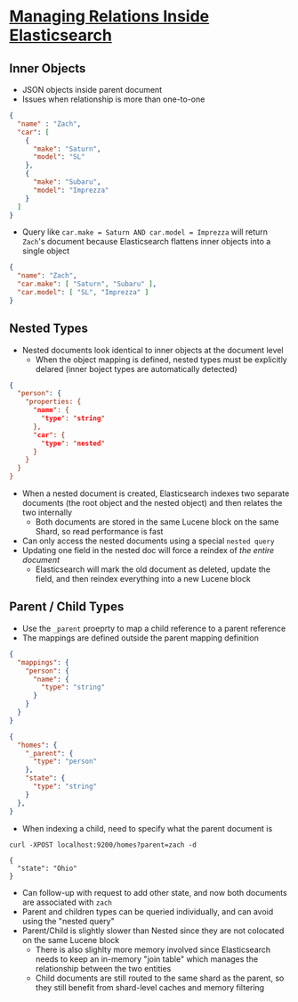 # [Managing Relations Inside Elasticsearch](https://www.elastic.co/blog/managing-relations-inside-elasticsearch)

## Inner Objects

* JSON objects inside parent document
* Issues when relationship is more than one-to-one

```json
{
  "name" : "Zach",
  "car": [
    {
      "make": "Saturn",
      "model": "SL"
    },
    {
      "make": "Subaru",
      "model": "Imprezza"
    }
  ]
}
```

* Query like `car.make = Saturn AND car.model = Imprezza` will return `Zach`'s document because Elasticsearch flattens inner objects into a single object

```json
{
  "name": "Zach",
  "car.make": [ "Saturn", "Subaru" ],
  "car.model": [ "SL", "Imprezza" ]
}
```

## Nested Types

* Nested documents look identical to inner objects at the document level
  * When the object mapping is defined, nested types must be explicitly delared (inner boject types are automatically detected)

```json
{
  "person": {
    "properties: {
      "name": {
        "type": "string"
      },
      "car": {
        "type": "nested"
      }
    }
  }
}
```

* When a nested document is created, Elasticsearch indexes two separate documents (the root object and the nested object) and then relates the two internally
  * Both documents are stored in the same Lucene block on the same Shard, so read performance is fast
* Can only access the nested documents using a special `nested query`
* Updating one field in the nested doc will force a reindex of _the entire document_
  * Elasticsearch will mark the old document as deleted, update the field, and then reindex everything into a new Lucene block
  
## Parent / Child Types

* Use the `_parent` proeprty to map a child reference to a parent reference
* The mappings are defined outside the parent mapping definition

```json
{
  "mappings": {
    "person": {
      "name": {
        "type": "string"
      }
    }
  }
}

{
  "homes": {
    "_parent": {
      "type": "person"
    },
    "state": {
      "type": "string"
    }
  },
}
```

* When indexing a child, need to specify what the parent document is

```curl
curl -XPOST localhost:9200/homes?parent=zach -d

{
  "state": "Ohio"
}
```

* Can follow-up with request to add other state, and now both documents are associated with `zach`
* Parent and children types can be queried individually, and can avoid using the "nested query"
* Parent/Child is slightly slower than Nested since they are not colocated on the same Lucene block
  * There is also slighlty more memory involved since Elasticsearch needs to keep an in-memory "join table" which manages the relationship between the two entities
  * Child documents are still routed to the same shard as the parent, so they still benefit from shard-level caches and memory filtering
